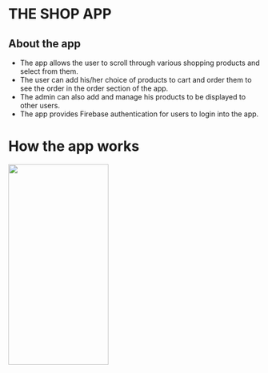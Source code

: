 # THE SHOP APP

## About the app
- The app allows the user to scroll through various shopping products and select from them.
- The user can add his/her choice of products to cart and order them to see the order in the order section of the app.
- The admin can also add and manage his products to be displayed to other users.
- The app provides Firebase authentication for users to login into the app.

# How the app works
<img src="https://user-images.githubusercontent.com/72819553/101633258-0377ae80-3a4d-11eb-8d13-a573fa5e2166.gif" width="200" height="400">
